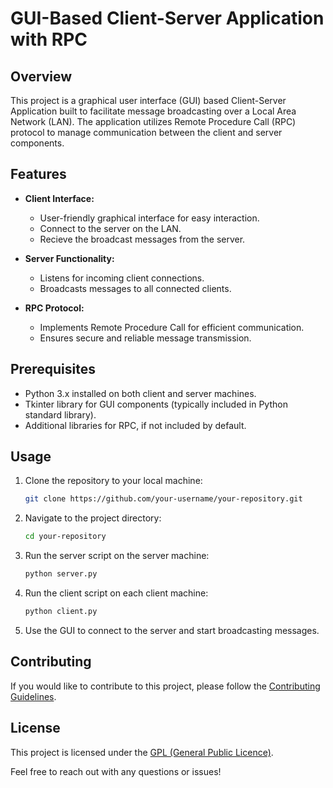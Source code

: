 # GUI-Based Client-Server Application with RPC

## Overview

This project is a graphical user interface (GUI) based Client-Server Application built to facilitate message broadcasting over a Local Area Network (LAN). The application utilizes Remote Procedure Call (RPC) protocol to manage communication between the client and server components.

## Features

- **Client Interface:**
  - User-friendly graphical interface for easy interaction.
  - Connect to the server on the LAN.
  - Recieve the broadcast messages from the server.

- **Server Functionality:**
  - Listens for incoming client connections.
  - Broadcasts messages to all connected clients.

- **RPC Protocol:**
  - Implements Remote Procedure Call for efficient communication.
  - Ensures secure and reliable message transmission.

## Prerequisites

- Python 3.x installed on both client and server machines.
- Tkinter library for GUI components (typically included in Python standard library).
- Additional libraries for RPC, if not included by default.

## Usage

1. Clone the repository to your local machine:

    ```bash
    git clone https://github.com/your-username/your-repository.git
    ```

2. Navigate to the project directory:

    ```bash
    cd your-repository
    ```

3. Run the server script on the server machine:

    ```bash
    python server.py
    ```

4. Run the client script on each client machine:

    ```bash
    python client.py
    ```

5. Use the GUI to connect to the server and start broadcasting messages.


## Contributing

If you would like to contribute to this project, please follow the [Contributing Guidelines](CONTRIBUTING.md).

## License

This project is licensed under the [GPL (General Public Licence)](LICENSE).


Feel free to reach out with any questions or issues!

